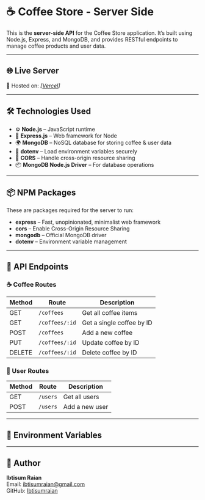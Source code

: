 # ☕ Coffee Store - Server Side

This is the **server-side API** for the Coffee Store application. It’s built using Node.js, Express, and MongoDB, and provides RESTful endpoints to manage coffee products and user data.

---

## 🌐 Live Server

🔗 Hosted on: _[[Vercel](https://coffee-store-server-mu-rosy.vercel.app)]_

---

## 🛠️ Technologies Used

- ⚙️ **Node.js** – JavaScript runtime
- 🚂 **Express.js** – Web framework for Node
- 🌍 **MongoDB** – NoSQL database for storing coffee & user data
- 🔐 **dotenv** – Load environment variables securely
- 🔗 **CORS** – Handle cross-origin resource sharing
- 📦 **MongoDB Node.js Driver** – For database operations

---

## 📦 NPM Packages

These are packages required for the server to run:

- **express** – Fast, unopinionated, minimalist web framework
- **cors** – Enable Cross-Origin Resource Sharing
- **mongodb** – Official MongoDB driver
- **dotenv** – Environment variable management

---

## 📁 API Endpoints

### ☕ Coffee Routes

| Method | Route              | Description                    |
|--------|-------------------|--------------------------------|
| GET    | `/coffees`         | Get all coffee items           |
| GET    | `/coffees/:id`     | Get a single coffee by ID      |
| POST   | `/coffees`         | Add a new coffee               |
| PUT    | `/coffees/:id`     | Update coffee by ID            |
| DELETE | `/coffees/:id`     | Delete coffee by ID            |

### 👤 User Routes

| Method | Route     | Description              |
|--------|-----------|--------------------------|
| GET    | `/users`   | Get all users            |
| POST   | `/users`   | Add a new user           |

---

## 🔐 Environment Variables


---


## 👤 Author

**Ibtisum Raian**  
Email: ibtisumraian@gmail.com  
GitHub: [Ibtisumraian](https://github.com/Ibtisumraian)